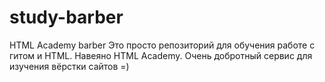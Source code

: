 # study-barber
HTML Academy barber
Это просто репозиторий для обучения работе с гитом и HTML. Навеяно HTML Academy. Очень добротный сервис для изучения вёрстки сайтов =)
